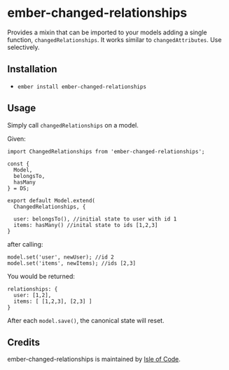 # ember-changed-relationships

Provides a mixin that can be imported to your models adding a single function, `changedRelationships`. It works similar to `changedAttributes`. Use selectively.

## Installation

* `ember install ember-changed-relationships`

## Usage

Simply call `changedRelationships` on a model.

Given:

```
import ChangedRelationships from 'ember-changed-relationships';

const {
  Model,
  belongsTo,
  hasMany
} = DS;

export default Model.extend(
  ChangedRelationships, {

  user: belongsTo(), //initial state to user with id 1
  items: hasMany() //inital state to ids [1,2,3]
}
```

after calling:
```
model.set('user', newUser); //id 2
model.set('items', newItems); //ids [2,3]
```

You would be returned:
```
relationships: {
  user: [1,2],
  items: [ [1,2,3], [2,3] ]
}
```

After each `model.save()`, the canonical state will reset.

## Credits

ember-changed-relationships is maintained by [Isle of Code](https://isleofcode.com).
